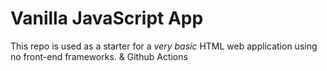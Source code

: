 # Vanilla JavaScript App

This repo is used as a starter for a _very basic_ HTML web application using no front-end frameworks.
&
Github Actions
